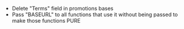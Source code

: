 - Delete "Terms" field in promotions bases
- Pass "BASEURL" to all functions that use it without being passed to make those functions PURE